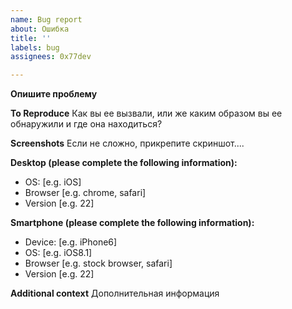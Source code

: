 ```yaml
---
name: Bug report
about: Ошибка
title: ''
labels: bug
assignees: 0x77dev

---
```


**Опишите проблему**


**To Reproduce**
Как вы ее вызвали, или же каким образом вы ее обнаружили и где она находиться?
 

**Screenshots**
Если не сложно, прикрепите скриншот....

**Desktop (please complete the following information):**
 - OS: [e.g. iOS]
 - Browser [e.g. chrome, safari]
 - Version [e.g. 22]

**Smartphone (please complete the following information):**
 - Device: [e.g. iPhone6]
 - OS: [e.g. iOS8.1]
 - Browser [e.g. stock browser, safari]
 - Version [e.g. 22]

**Additional context**
Дополнительная информация
